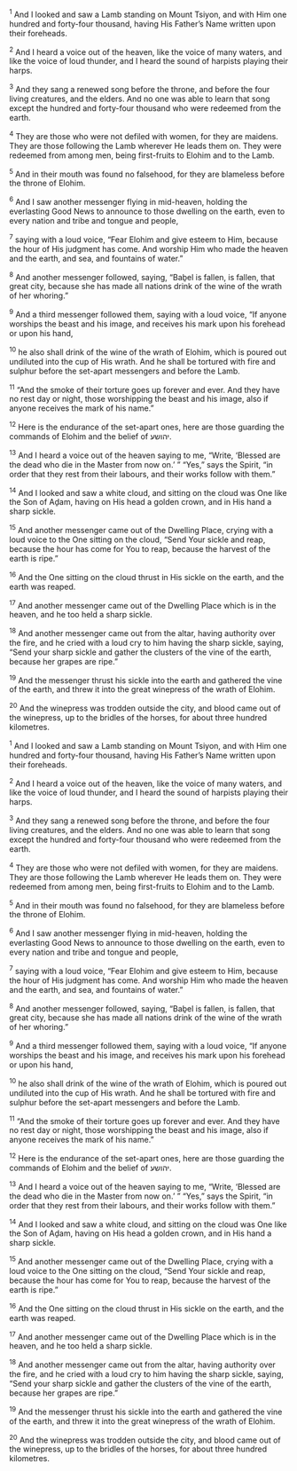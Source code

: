 <sup>1</sup> And I looked and saw a Lamb standing on Mount Tsiyon, and with Him one hundred and forty-four thousand, having His Father’s Name written upon their foreheads.

<sup>2</sup> And I heard a voice out of the heaven, like the voice of many waters, and like the voice of loud thunder, and I heard the sound of harpists playing their harps.

<sup>3</sup> And they sang a renewed song before the throne, and before the four living creatures, and the elders. And no one was able to learn that song except the hundred and forty-four thousand who were redeemed from the earth.

<sup>4</sup> They are those who were not defiled with women, for they are maidens. They are those following the Lamb wherever He leads them on. They were redeemed from among men, being first-fruits to Elohim and to the Lamb.

<sup>5</sup> And in their mouth was found no falsehood, for they are blameless before the throne of Elohim.

<sup>6</sup> And I saw another messenger flying in mid-heaven, holding the everlasting Good News to announce to those dwelling on the earth, even to every nation and tribe and tongue and people,

<sup>7</sup> saying with a loud voice, “Fear Elohim and give esteem to Him, because the hour of His judgment has come. And worship Him who made the heaven and the earth, and sea, and fountains of water.”

<sup>8</sup> And another messenger followed, saying, “Baḇel is fallen, is fallen, that great city, because she has made all nations drink of the wine of the wrath of her whoring.”

<sup>9</sup> And a third messenger followed them, saying with a loud voice, “If anyone worships the beast and his image, and receives his mark upon his forehead or upon his hand,

<sup>10</sup> he also shall drink of the wine of the wrath of Elohim, which is poured out undiluted into the cup of His wrath. And he shall be tortured with fire and sulphur before the set-apart messengers and before the Lamb.

<sup>11</sup> “And the smoke of their torture goes up forever and ever. And they have no rest day or night, those worshipping the beast and his image, also if anyone receives the mark of his name.”

<sup>12</sup> Here is the endurance of the set-apart ones, here are those guarding the commands of Elohim and the belief of יהושע.

<sup>13</sup> And I heard a voice out of the heaven saying to me, “Write, ‘Blessed are the dead who die in the Master from now on.’ ” “Yes,” says the Spirit, “in order that they rest from their labours, and their works follow with them.”

<sup>14</sup> And I looked and saw a white cloud, and sitting on the cloud was One like the Son of Aḏam, having on His head a golden crown, and in His hand a sharp sickle.

<sup>15</sup> And another messenger came out of the Dwelling Place, crying with a loud voice to the One sitting on the cloud, “Send Your sickle and reap, because the hour has come for You to reap, because the harvest of the earth is ripe.”

<sup>16</sup> And the One sitting on the cloud thrust in His sickle on the earth, and the earth was reaped.

<sup>17</sup> And another messenger came out of the Dwelling Place which is in the heaven, and he too held a sharp sickle.

<sup>18</sup> And another messenger came out from the altar, having authority over the fire, and he cried with a loud cry to him having the sharp sickle, saying, “Send your sharp sickle and gather the clusters of the vine of the earth, because her grapes are ripe.”

<sup>19</sup> And the messenger thrust his sickle into the earth and gathered the vine of the earth, and threw it into the great winepress of the wrath of Elohim.

<sup>20</sup> And the winepress was trodden outside the city, and blood came out of the winepress, up to the bridles of the horses, for about three hundred kilometres.

<sup>1</sup> And I looked and saw a Lamb standing on Mount Tsiyon, and with Him one hundred and forty-four thousand, having His Father’s Name written upon their foreheads.

<sup>2</sup> And I heard a voice out of the heaven, like the voice of many waters, and like the voice of loud thunder, and I heard the sound of harpists playing their harps.

<sup>3</sup> And they sang a renewed song before the throne, and before the four living creatures, and the elders. And no one was able to learn that song except the hundred and forty-four thousand who were redeemed from the earth.

<sup>4</sup> They are those who were not defiled with women, for they are maidens. They are those following the Lamb wherever He leads them on. They were redeemed from among men, being first-fruits to Elohim and to the Lamb.

<sup>5</sup> And in their mouth was found no falsehood, for they are blameless before the throne of Elohim.

<sup>6</sup> And I saw another messenger flying in mid-heaven, holding the everlasting Good News to announce to those dwelling on the earth, even to every nation and tribe and tongue and people,

<sup>7</sup> saying with a loud voice, “Fear Elohim and give esteem to Him, because the hour of His judgment has come. And worship Him who made the heaven and the earth, and sea, and fountains of water.”

<sup>8</sup> And another messenger followed, saying, “Baḇel is fallen, is fallen, that great city, because she has made all nations drink of the wine of the wrath of her whoring.”

<sup>9</sup> And a third messenger followed them, saying with a loud voice, “If anyone worships the beast and his image, and receives his mark upon his forehead or upon his hand,

<sup>10</sup> he also shall drink of the wine of the wrath of Elohim, which is poured out undiluted into the cup of His wrath. And he shall be tortured with fire and sulphur before the set-apart messengers and before the Lamb.

<sup>11</sup> “And the smoke of their torture goes up forever and ever. And they have no rest day or night, those worshipping the beast and his image, also if anyone receives the mark of his name.”

<sup>12</sup> Here is the endurance of the set-apart ones, here are those guarding the commands of Elohim and the belief of יהושע.

<sup>13</sup> And I heard a voice out of the heaven saying to me, “Write, ‘Blessed are the dead who die in the Master from now on.’ ” “Yes,” says the Spirit, “in order that they rest from their labours, and their works follow with them.”

<sup>14</sup> And I looked and saw a white cloud, and sitting on the cloud was One like the Son of Aḏam, having on His head a golden crown, and in His hand a sharp sickle.

<sup>15</sup> And another messenger came out of the Dwelling Place, crying with a loud voice to the One sitting on the cloud, “Send Your sickle and reap, because the hour has come for You to reap, because the harvest of the earth is ripe.”

<sup>16</sup> And the One sitting on the cloud thrust in His sickle on the earth, and the earth was reaped.

<sup>17</sup> And another messenger came out of the Dwelling Place which is in the heaven, and he too held a sharp sickle.

<sup>18</sup> And another messenger came out from the altar, having authority over the fire, and he cried with a loud cry to him having the sharp sickle, saying, “Send your sharp sickle and gather the clusters of the vine of the earth, because her grapes are ripe.”

<sup>19</sup> And the messenger thrust his sickle into the earth and gathered the vine of the earth, and threw it into the great winepress of the wrath of Elohim.

<sup>20</sup> And the winepress was trodden outside the city, and blood came out of the winepress, up to the bridles of the horses, for about three hundred kilometres.

